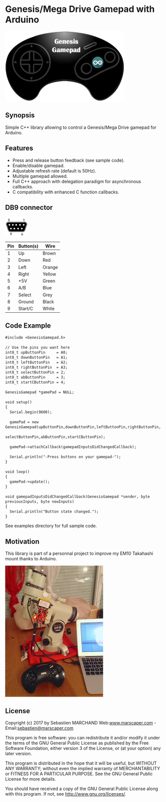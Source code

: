 # Genesis/Mega Drive Gamepad with Arduino
![Alt text](/genesis-gamepad.jpg?raw=true "Optional Title")

## Synopsis
Simple C++ library allowing to control a Genesis/Mega Drive gamepad for Arduino.

## Features
- Press and release button feedback (see sample code).
- Enable/disable gamepad.
- Adjustable refresh rate (default is 50Hz).
- Multiple gamepad allowed.
- Full C++ approach with delegation paradigm for asynchronous callbacks.
- C compatibility with enhanced C function callbacks.

## DB9 connector
![Alt text](/db9_female.jpg?raw=true "Optional Title")

|Pin |	Button(s) | Wire |
|----|------------|------|
|1   |Up          |Brown |
|2   |Down        |Red   |
|3   |Left        |Orange|
|4   |Right       |Yellow|
|5   |+5V         |Green |
|6   |A/B         |Blue  |
|7   |Select      |Grey  |
|8   |Ground      |Black |
|9   |Start/C     |White |

## Code Example
```
#include <GenesisGamepad.h>

// Use the pins you want here
int8_t upButtonPin     = A0;
int8_t downButtonPin   = A1;
int8_t leftButtonPin   = A2;
int8_t rightButtonPin  = A3;
int8_t selectButtonPin = 2;
int8_t abButtonPin     = 3;
int8_t startCButtonPin = 4;

GenesisGamepad *gamePad = NULL;

void setup() 
{
  Serial.begin(9600);

  gamePad = new GenesisGamepad(upButtonPin,downButtonPin,leftButtonPin,rightButtonPin,
                               selectButtonPin,abButtonPin,startCButtonPin);
                               
  gamePad->attachCallback(gamepadInputsDidChangedCallback);

  Serial.println("-Press buttons on your gamepad-");
}

void loop() 
{
  gamePad->update();
}

void gamepadInputsDidChangedCallback(GenesisGamepad *sender, byte previousInputs, byte newInputs)
{
  Serial.println("Button state changed.");
}
```
See examples directory for full sample code.

## Motivation

This library is part of a personnal project to improve my EM10 Takahashi mount thanks to Arduino.

![Alt text](/gamepad-with-em10-takahashi.jpg?raw=true "Optional Title")

## License

Copyright (c) 2017 by Sebastien MARCHAND 
Web:www.marscaper.com - Email:sebastien@marscaper.com

This program is free software: you can redistribute it and/or modify
it under the terms of the GNU General Public License as published by
the Free Software Foundation, either version 3 of the License, or
(at your option) any later version.

This program is distributed in the hope that it will be useful,
but WITHOUT ANY WARRANTY; without even the implied warranty of
MERCHANTABILITY or FITNESS FOR A PARTICULAR PURPOSE.  See the
GNU General Public License for more details.

You should have received a copy of the GNU General Public License
along with this program.  If not, see <http://www.gnu.org/licenses/>.
